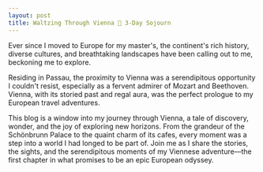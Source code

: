 ```yaml
---
layout: post
title: Waltzing Through Vienna 🌴 3-Day Sojourn
---
```


Ever since I moved to Europe for my master's, the continent's rich history, diverse cultures, and breathtaking landscapes have been calling out to me, beckoning me to explore.

Residing in Passau, the proximity to Vienna was a serendipitous opportunity I couldn't resist, especially as a fervent admirer of Mozart and Beethoven. Vienna, with its storied past and regal aura, was the perfect prologue to my European travel adventures.

This blog is a window into my journey through Vienna, a tale of discovery, wonder, and the joy of exploring new horizons. From the grandeur of the Schönbrunn Palace to the quaint charm of its cafes, every moment was a step into a world I had longed to be part of. Join me as I share the stories, the sights, and the serendipitous moments of my Viennese adventure—the first chapter in what promises to be an epic European odyssey.
